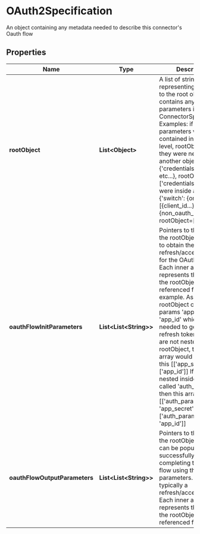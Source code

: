 

# OAuth2Specification

An object containing any metadata needed to describe this connector's Oauth flow

## Properties

| Name | Type | Description | Notes |
|------------ | ------------- | ------------- | -------------|
|**rootObject** | **List&lt;Object&gt;** | A list of strings representing a pointer to the root object which contains any oauth parameters in the ConnectorSpecification. Examples: if oauth parameters were contained inside the top level, rootObject&#x3D;[] If they were nested inside another object {&#39;credentials&#39;: {&#39;app_id&#39; etc...}, rootObject&#x3D;[&#39;credentials&#39;] If they were inside a oneOf {&#39;switch&#39;: {oneOf: [{client_id...}, {non_oauth_param]}},  rootObject&#x3D;[&#39;switch&#39;, 0]  |  |
|**oauthFlowInitParameters** | **List&lt;List&lt;String&gt;&gt;** | Pointers to the fields in the rootObject needed to obtain the initial refresh/access tokens for the OAuth flow. Each inner array represents the path in the rootObject of the referenced field. For example. Assume the rootObject contains params &#39;app_secret&#39;, &#39;app_id&#39; which are needed to get the initial refresh token. If they are not nested in the rootObject, then the array would look like this [[&#39;app_secret&#39;], [&#39;app_id&#39;]] If they are nested inside an object called &#39;auth_params&#39; then this array would be [[&#39;auth_params&#39;, &#39;app_secret&#39;], [&#39;auth_params&#39;, &#39;app_id&#39;]] |  |
|**oauthFlowOutputParameters** | **List&lt;List&lt;String&gt;&gt;** | Pointers to the fields in the rootObject which can be populated from successfully completing the oauth flow using the init parameters. This is typically a refresh/access token. Each inner array represents the path in the rootObject of the referenced field. |  |



